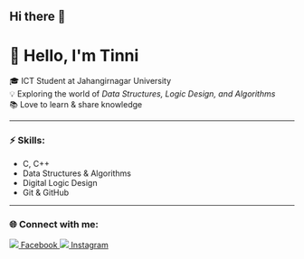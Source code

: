 ## Hi there 👋


# 👋 Hello, I'm Tinni

🎓 ICT Student at Jahangirnagar University  
💡 Exploring the world of *Data Structures, Logic Design, and Algorithms*  
📚 Love to learn & share knowledge  

---

### ⚡ Skills:
- C, C++
- Data Structures & Algorithms
- Digital Logic Design
- Git & GitHub

---

### 🌐 Connect with me:
<a href="https://www.facebook.com/share/14MkusuhxPG/" target="_blank">
  <img src="https://img.icons8.com/fluency/48/000000/facebook-new.png"/> Facebook
</a>  
<a href="https://instagram.com/yourusername" target="_blank">
  <img src="https://img.icons8.com/fluency/48/000000/instagram-new.png"/> Instagram
</a>
